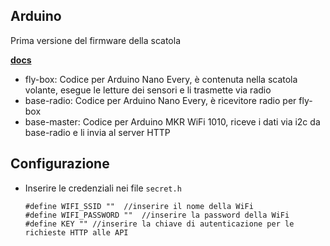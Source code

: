 ## Arduino
Prima versione del firmware della scatola

[**docs**](../docs/hardware/index.md)

- fly-box: Codice per Arduino Nano Every, è contenuta nella scatola volante, esegue le letture dei sensori e li trasmette via radio 
- base-radio: Codice per Arduino Nano Every, è ricevitore radio per fly-box 
- base-master: Codice per Arduino MKR WiFi 1010, riceve i dati via i2c da base-radio e li invia al server HTTP
## Configurazione
- Inserire le credenziali nei file `secret.h`
  ```
  #define WIFI_SSID ""  //inserire il nome della WiFi
  #define WIFI_PASSWORD ""  //inserire la password della WiFi
  #define KEY "" //inserire la chiave di autenticazione per le richieste HTTP alle API
  ```